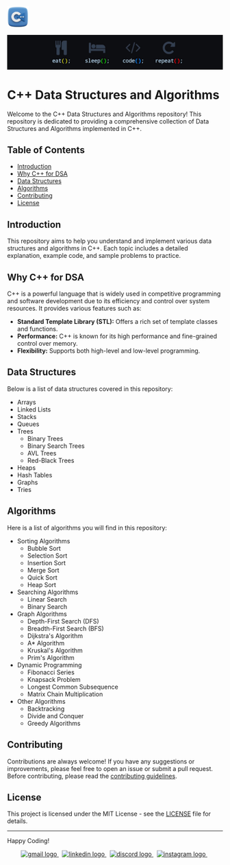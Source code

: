 

<img src="src/cpp.png" alt="image" width="50" height="50" >&nbsp;

<img src="src/header.jpg" alt="image" >

<!-- [![Alt text](https://media.geeksforgeeks.org/wp-content/cdn-uploads/20230703144619/CPP-Language.png)](https://isocpp.org/) -->

# C++ Data Structures and Algorithms

Welcome to the C++ Data Structures and Algorithms repository! This repository is dedicated to providing a comprehensive collection of Data Structures and Algorithms implemented in C++.

## Table of Contents

- [Introduction](#introduction)
- [Why C++ for DSA](#why-c-for-dsa)
- [Data Structures](#data-structures)
- [Algorithms](#algorithms)
- [Contributing](#contributing)
- [License](#license)

## Introduction

This repository aims to help you understand and implement various data structures and algorithms in C++. Each topic includes a detailed explanation, example code, and sample problems to practice.

## Why C++ for DSA

C++ is a powerful language that is widely used in competitive programming and software development due to its efficiency and control over system resources. It provides various features such as:

- **Standard Template Library (STL):** Offers a rich set of template classes and functions.
- **Performance:** C++ is known for its high performance and fine-grained control over memory.
- **Flexibility:** Supports both high-level and low-level programming.

## Data Structures

Below is a list of data structures covered in this repository:

- Arrays
- Linked Lists
- Stacks
- Queues
- Trees
  - Binary Trees
  - Binary Search Trees
  - AVL Trees
  - Red-Black Trees
- Heaps
- Hash Tables
- Graphs
- Tries

## Algorithms

Here is a list of algorithms you will find in this repository:

- Sorting Algorithms
  - Bubble Sort
  - Selection Sort
  - Insertion Sort
  - Merge Sort
  - Quick Sort
  - Heap Sort
- Searching Algorithms
  - Linear Search
  - Binary Search
- Graph Algorithms
  - Depth-First Search (DFS)
  - Breadth-First Search (BFS)
  - Dijkstra's Algorithm
  - A* Algorithm
  - Kruskal's Algorithm
  - Prim's Algorithm
- Dynamic Programming
  - Fibonacci Series
  - Knapsack Problem
  - Longest Common Subsequence
  - Matrix Chain Multiplication
- Other Algorithms
  - Backtracking
  - Divide and Conquer
  - Greedy Algorithms

## Contributing

Contributions are always welcome! If you have any suggestions or improvements, please feel free to open an issue or submit a pull request. Before contributing, please read the [contributing guidelines](CONTRIBUTING.md).

## License

This project is licensed under the MIT License - see the [LICENSE](LICENSE) file for details.

---

Happy Coding!








<div align="center">
  <a href="harshalmpatil210@gmail.com" target="_blank">
    <img src="https://raw.githubusercontent.com/maurodesouza/profile-readme-generator/master/src/assets/icons/social/gmail/default.svg" width="30" height="30" alt="gmail logo"  />
  </a> &nbsp; 
  <a href="https://www.linkedin.com/in/harshal-patil-87626022a/" target="_blank">
    <img src="https://raw.githubusercontent.com/maurodesouza/profile-readme-generator/master/src/assets/icons/social/linkedin/default.svg" width="30" height="30" alt="linkedin logo"  />
  </a> &nbsp;
  <a href="discordapp.com/users/530693021193469973" target="_blank">
    <img src="https://raw.githubusercontent.com/maurodesouza/profile-readme-generator/master/src/assets/icons/social/discord/default.svg" width="30" height="30" alt="discord logo"  />
  </a> &nbsp;
  <a href="https://www.instagram.com/ll_harshal_patil_ll?igsh=OGhndmNwbjVuNHJq" target="_blank">
    <img src="https://raw.githubusercontent.com/maurodesouza/profile-readme-generator/master/src/assets/icons/social/instagram/default.svg" width="30" height="30" alt="instagram logo"  />
  </a> &nbsp;
</div>

###
